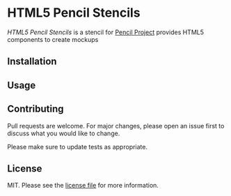 # HTML5 Pencil Stencils

*HTML5 Pencil Stencils* is a stencil for [Pencil Project](https://pencil.evolus.vn/) provides HTML5 components to create mockups

## Installation


## Usage



## Contributing
Pull requests are welcome. For major changes, please open an issue first to discuss what you would like to change.

Please make sure to update tests as appropriate.

## License
MIT. Please see the [license file](LICENSE.md) for more information.
